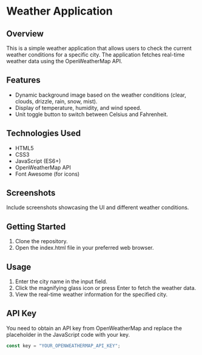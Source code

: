 # Weather Application

## Overview
This is a simple weather application that allows users to check the current weather conditions for a specific city. The application fetches real-time weather data using the OpenWeatherMap API.

## Features
- Dynamic background image based on the weather conditions (clear, clouds, drizzle, rain, snow, mist).
- Display of temperature, humidity, and wind speed.
- Unit toggle button to switch between Celsius and Fahrenheit.

## Technologies Used
- HTML5
- CSS3
- JavaScript (ES6+)
- OpenWeatherMap API
- Font Awesome (for icons)

## Screenshots
Include screenshots showcasing the UI and different weather conditions.

## Getting Started
1. Clone the repository.
2. Open the index.html file in your preferred web browser.

## Usage
1. Enter the city name in the input field.
2. Click the magnifying glass icon or press Enter to fetch the weather data.
3. View the real-time weather information for the specified city.

## API Key
You need to obtain an API key from OpenWeatherMap and replace the placeholder in the JavaScript code with your key.

```javascript
const key = "YOUR_OPENWEATHERMAP_API_KEY";
